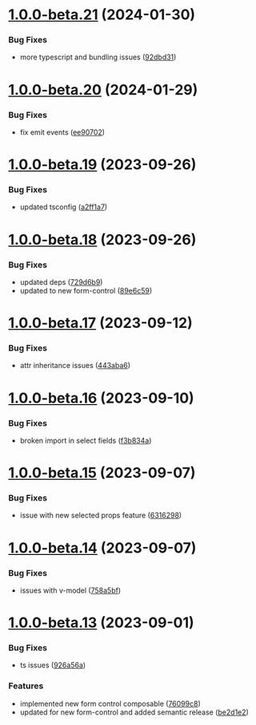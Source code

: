 # [1.0.0-beta.21](https://github.com/vue-interface/select-field/compare/v1.0.0-beta.20...v1.0.0-beta.21) (2024-01-30)


### Bug Fixes

* more typescript and bundling issues ([92dbd31](https://github.com/vue-interface/select-field/commit/92dbd31e5b8486a3cd761ed51a2c5b5d7365a78f))

# [1.0.0-beta.20](https://github.com/vue-interface/select-field/compare/v1.0.0-beta.19...v1.0.0-beta.20) (2024-01-29)


### Bug Fixes

* fix emit events ([ee90702](https://github.com/vue-interface/select-field/commit/ee90702ae1627901c5afa6f9e3e8f4ad9a8d4f0c))

# [1.0.0-beta.19](https://github.com/vue-interface/select-field/compare/v1.0.0-beta.18...v1.0.0-beta.19) (2023-09-26)


### Bug Fixes

* updated tsconfig ([a2ff1a7](https://github.com/vue-interface/select-field/commit/a2ff1a72da056832e7d48a23234532c8cf95b5d3))

# [1.0.0-beta.18](https://github.com/vue-interface/select-field/compare/v1.0.0-beta.17...v1.0.0-beta.18) (2023-09-26)


### Bug Fixes

* updated deps ([729d6b9](https://github.com/vue-interface/select-field/commit/729d6b99a8be880c8edd6fe42f9b2ad5f4adcb79))
* updated to new form-control ([89e6c59](https://github.com/vue-interface/select-field/commit/89e6c593a903ab5b43a240aa772d9b6720f466b9))

# [1.0.0-beta.17](https://github.com/vue-interface/select-field/compare/v1.0.0-beta.16...v1.0.0-beta.17) (2023-09-12)


### Bug Fixes

* attr inheritance issues ([443aba6](https://github.com/vue-interface/select-field/commit/443aba6328362f61222d992fc96968cd332cd0a6))

# [1.0.0-beta.16](https://github.com/vue-interface/select-field/compare/v1.0.0-beta.15...v1.0.0-beta.16) (2023-09-10)


### Bug Fixes

* broken import in select fields ([f3b834a](https://github.com/vue-interface/select-field/commit/f3b834a4984d38b044b5a3eec44cd91e684fd1ad))

# [1.0.0-beta.15](https://github.com/vue-interface/select-field/compare/v1.0.0-beta.14...v1.0.0-beta.15) (2023-09-07)


### Bug Fixes

* issue with new selected props feature ([6316298](https://github.com/vue-interface/select-field/commit/63162987850769733e650543bfe9c14d96a46a53))

# [1.0.0-beta.14](https://github.com/vue-interface/select-field/compare/v1.0.0-beta.13...v1.0.0-beta.14) (2023-09-07)


### Bug Fixes

* issues with v-model ([758a5bf](https://github.com/vue-interface/select-field/commit/758a5bff5ae1215d34620063c2729fb854603fba))

# [1.0.0-beta.13](https://github.com/vue-interface/select-field/compare/v1.0.0-beta.12...v1.0.0-beta.13) (2023-09-01)


### Bug Fixes

* ts issues ([926a56a](https://github.com/vue-interface/select-field/commit/926a56a3de2c81b232e4183793c66de6d50de097))


### Features

* implemented new form control composable ([76099c8](https://github.com/vue-interface/select-field/commit/76099c837ad066e3d438ce8b7b6ff16600b555e0))
* updated for new form-control and added semantic release ([be2d1e2](https://github.com/vue-interface/select-field/commit/be2d1e20e7dda4b51e88a8f8e0e902ec0d36a656))
